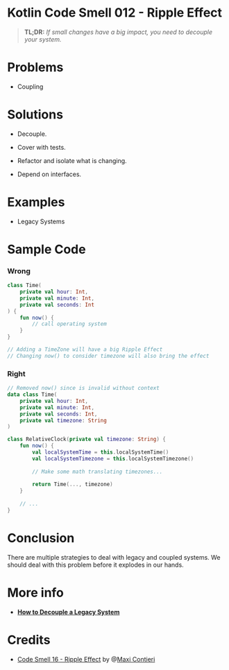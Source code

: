 # Kotlin Code Smell 012 - Ripple Effect

> **TL;DR:** *If small changes have a big impact, you need to decouple your system.*

# Problems

*   Coupling
    

# Solutions

*   Decouple.
    
*   Cover with tests.
    
*   Refactor and isolate what is changing.
    
*   Depend on interfaces.
    

# Examples

*   Legacy Systems
    

# Sample Code

### Wrong

```kotlin
class Time(
    private val hour: Int,
    private val minute: Int,
    private val seconds: Int
) {
    fun now() {
        // call operating system  
    } 
}

// Adding a TimeZone will have a big Ripple Effect
// Changing now() to consider timezone will also bring the effect
```

### Right

```kotlin
// Removed now() since is invalid without context
data class Time(
    private val hour: Int,
    private val minute: Int,
    private val seconds: Int,
    private val timezone: String
)

class RelativeClock(private val timezone: String) {
    fun now() {
        val localSystemTime = this.localSystemTime()
        val localSystemTimezone = this.localSystemTimezone()
        
        // Make some math translating timezones...
        
        return Time(..., timezone)
    }
    
    // ...
}
```

# Conclusion

There are multiple strategies to deal with legacy and coupled systems. We should deal with this problem before it explodes in our hands.

# More info

*   [**How to Decouple a Legacy System**](https://maximilianocontieri.com/how-to-decouple-a-legacy-system)
    

# Credits

*   [Code Smell 16 - Ripple Effect](https://maximilianocontieri.com/code-smell-16-ripple-effect) by @[Maxi Contieri](@mcsee)